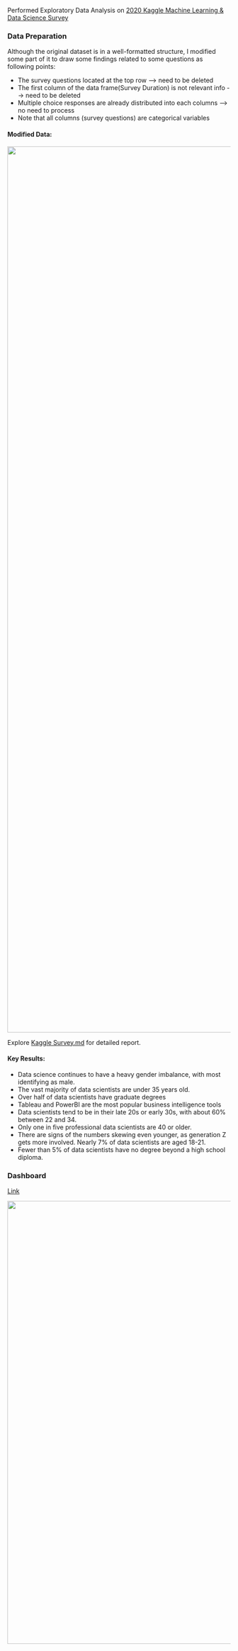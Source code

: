 Performed Exploratory Data Analysis on <a href="https://www.kaggle.com/c/kaggle-survey-2020/data">2020 Kaggle Machine Learning & Data Science Survey</a>

### Data Preparation
Although the original dataset is in a well-formatted structure, I modified some part of it to draw some findings related to some questions as following points:
- The survey questions located at the top row --> need to be deleted
- The first column of the data frame(Survey Duration) is not relevant info --> need to be deleted
- Multiple choice responses are already distributed into each columns --> no need to process
- Note that all columns (survey questions) are categorical variables
#### Modified Data:
<img src="https://github.com/UtkarshaVidhale/66daysofdata/blob/main/Kaggle%20Survey%20EDA/Screenshot%202021-02-15%20221318.png" width=2000> 


Explore <a href="https://github.com/UtkarshaVidhale/66daysofdata/blob/main/Kaggle%20Survey%20EDA/Kaggle%20Survey.md">Kaggle Survey.md</a> for detailed report.

#### Key Results:
 - Data science continues to have a heavy gender imbalance, with most identifying as male.
 - The vast majority of data scientists are under 35 years old.
 - Over half of data scientists have graduate degrees
 - Tableau and PowerBI are the most popular business intelligence tools
 - Data scientists tend to be in their late 20s or early 30s, with about 60% between 22 and 34.
 - Only one in five professional data scientists are 40 or older.
 - There are signs of the numbers skewing even younger, as generation Z gets more involved. Nearly 7% of data scientists are aged 18-21.
 - Fewer than 5% of data scientists have no degree beyond a high school diploma.
 
 ### Dashboard 
 <a href="https://public.tableau.com/profile/utkarsha1135#!/vizhome/KaggleSurvey2020_16134432168450/Dashboard1">Link</a>
 
 <img src="https://github.com/UtkarshaVidhale/66daysofdata/blob/main/Kaggle%20Survey%20EDA/Dashboard.png" width=1000> 

 
